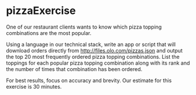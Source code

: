 # pizzaExercise
 
One of our restaurant clients wants to know which pizza topping combinations are the most popular. 

Using a language in our technical stack, write an app or script that will download orders directly from http://files.olo.com/pizzas.json and output the top 20 most frequently ordered pizza topping combinations. List the toppings for each popular pizza topping combination along with its rank and the number of times that combination has been ordered.

For best results, focus on accuracy and brevity. Our estimate for this exercise is 30 minutes.
 
